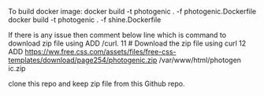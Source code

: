 To build docker image:
docker build -t photogenic . -f photogenic.Dockerfile
docker build -t photogenic . -f shine.Dockerfile

If there is any issue then comment below line which is command to download zip file using ADD /curl.
 11 # Download the zip file using curl
 12 ADD https://ww.free.css.com/assets/files/free-css-templates/download/page254/photogenic.zip /var/www/html/photogen    ic.zip

 clone this repo and keep zip file from this Github repo. 
 
